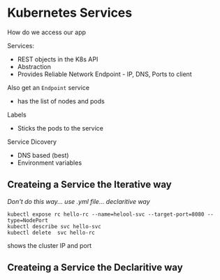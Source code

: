 # Kubernetes Services

How do we access our app

Services:
- REST objects in the K8s API
- Abstraction
- Provides Reliable Network Endpoint - IP, DNS, Ports to client

Also get an `Endpoint` service
- has the list of nodes and pods

Labels
- Sticks the pods to the service

Service Dicovery
- DNS based (best)
- Environment variables

## Createing a Service the Iterative way
_Don't do this way... use .yml file... declaritive way_

    kubectl expose rc hello-rc --name=helool-svc --target-port=8080 --type=NodePort  
    kubectl describe svc hello-svc
    kubectl delete  svc hello-rc 

shows the cluster IP and port

## Createing a Service the Declaritive way
